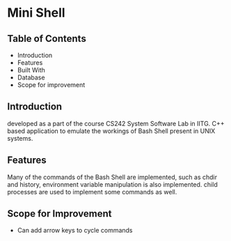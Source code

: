 # Mini Shell

## Table of Contents
- Introduction
- Features
- Built With
- Database
- Scope for improvement

## Introduction

developed as a part of the course CS242 System Software Lab in IITG.
C++ based application to emulate the workings of Bash Shell present in UNIX systems.

## Features
Many of the commands of the Bash Shell are implemented, such as chdir and history, environment variable manipulation is also implemented.
child processes are used to implement some commands as well.

## Scope for Improvement
- Can add arrow keys to cycle commands
